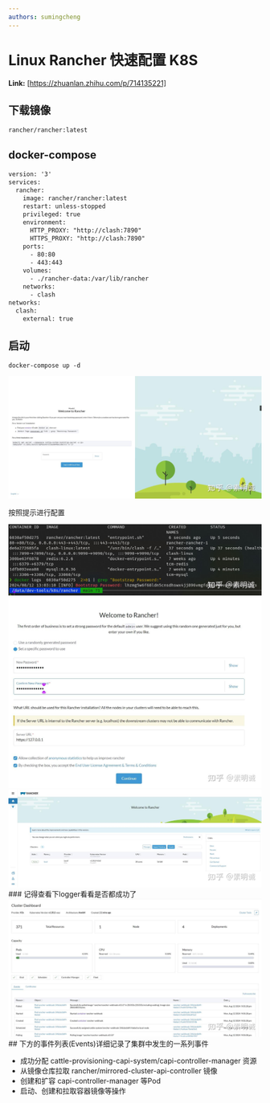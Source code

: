 ```yaml
---
authors: sumingcheng
---
```

# Linux Rancher 快速配置 K8S



 **Link:** [https://zhuanlan.zhihu.com/p/714135221]

## 下载镜像  
```
rancher/rancher:latest
```
## docker-compose  
```
version: '3'
services:
  rancher:
    image: rancher/rancher:latest
    restart: unless-stopped
    privileged: true
    environment:
      HTTP_PROXY: "http://clash:7890"
      HTTPS_PROXY: "http://clash:7890"
    ports:
      - 80:80
      - 443:443
    volumes:
      - ./rancher-data:/var/lib/rancher
    networks:
      - clash
networks:
  clash:
    external: true
```
## 启动  
```
docker-compose up -d
```
![bd0c2bee183de6667356758225a7fc83](../image/bd0c2bee183de6667356758225a7fc83.jpg)

按照提示进行配置

![7f26ebfe0c0ebdda7a678c44ad630a82](../image/7f26ebfe0c0ebdda7a678c44ad630a82.jpg)![da568be6149956bbb6f82b05c22b0af9](../image/da568be6149956bbb6f82b05c22b0af9.jpg)![7f34ac6a6f43cfab35128d8975ecb8cd](../image/7f34ac6a6f43cfab35128d8975ecb8cd.jpg)### 记得查看下logger看看是否都成功了  
![6b153c4b7c3fef45c63b62b69e3cab38](../image/6b153c4b7c3fef45c63b62b69e3cab38.jpg)## 下方的事件列表(Events)详细记录了集群中发生的一系列事件  

* 成功分配 cattle-provisioning-capi-system/capi-controller-manager 资源
* 从镜像仓库拉取 rancher/mirrored-cluster-api-controller 镜像
* 创建和扩容 capi-controller-manager 等Pod
* 启动、创建和拉取容器镜像等操作
